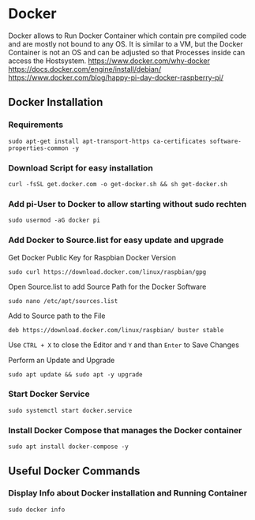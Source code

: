 # Docker

Docker allows to Run Docker Container which contain pre compiled code and are mostly not bound to any OS. It is similar to a VM, but the Docker Container is not an OS and can be adjusted so that Processes inside can access the Hostsystem.
https://www.docker.com/why-docker
https://docs.docker.com/engine/install/debian/
https://www.docker.com/blog/happy-pi-day-docker-raspberry-pi/

## Docker Installation
### Requirements
```
sudo apt-get install apt-transport-https ca-certificates software-properties-common -y
```

### Download Script for easy installation
```
curl -fsSL get.docker.com -o get-docker.sh && sh get-docker.sh
```

### Add pi-User to Docker to allow starting without sudo rechten 
```
sudo usermod -aG docker pi
```

### Add Docker to Source.list for easy update and upgrade
Get Docker Public Key for Raspbian Docker Version
```
sudo curl https://download.docker.com/linux/raspbian/gpg
```
Open Source.list to add Source Path for the Docker Software
```
sudo nano /etc/apt/sources.list
```
Add to Source path to the File
```
deb https://download.docker.com/linux/raspbian/ buster stable
```
Use ```CTRL + X``` to close the Editor and ```Y``` and than ```Enter``` to Save Changes

Perform an Update and Upgrade
```
sudo apt update && sudo apt -y upgrade
```

### Start Docker Service
```
sudo systemctl start docker.service
```


### Install Docker Compose that manages the Docker container
```
sudo apt install docker-compose -y
```

## Useful Docker Commands

### Display Info about Docker installation and Running Container
```
sudo docker info
```